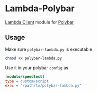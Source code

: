 # Lambda-Polybar

[Lambda Client](https://github.com/lambda-client/lambda) module for [Polybar](https://github.com/jaagr/polybar)


## Usage

Make sure `polybar-lambda.py` is executable

``` bash
chmod +x polybar-lambda.py
```

Use it in your polybar `config` as

``` ini
[module/speedtest]
type = custom/script
exec = "/path/to/polybar-lambda.py"
```

